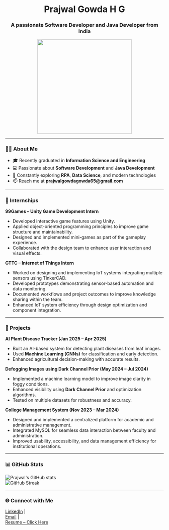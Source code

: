 <h1 align="center">Prajwal Gowda H G</h1>
<h3 align="center">A passionate Software Developer and Java Developer from India</h3>

<p align="center">
  <img src="https://github.com/prajwalgowda8660/prajwalgowda8660/blob/main/cartoon-man-wearing-glasses.jpg?raw=true" width="300" />
</p>

---

### 👨‍💻 About Me
- 🎓 Recently graduated in **Information Science and Engineering**  
- 💻 Passionate about **Software Development** and **Java Development**  
- 🚀 Constantly exploring **RPA**, **Data Science**, and modern technologies  
- 📫 Reach me at **prajwalgowdagowda65@gmail.com**

---

### 🏢 Internships
**99Games – Unity Game Development Intern**  
- Developed interactive game features using Unity.  
- Applied object-oriented programming principles to improve game structure and maintainability.  
- Designed and implemented mini-games as part of the gameplay experience.  
- Collaborated with the design team to enhance user interaction and visual effects.  

**GTTC – Internet of Things Intern**  
- Worked on designing and implementing IoT systems integrating multiple sensors using TinkerCAD.  
- Developed prototypes demonstrating sensor-based automation and data monitoring.  
- Documented workflows and project outcomes to improve knowledge sharing within the team.  
- Enhanced IoT system efficiency through design optimization and component integration.  

---

### 🚀 Projects
**AI Plant Disease Tracker (Jan 2025 – Apr 2025)**  
- Built an AI-based system for detecting plant diseases from leaf images.  
- Used **Machine Learning (CNNs)** for classification and early detection.  
- Enhanced agricultural decision-making with accurate results.  

**Defogging Images using Dark Channel Prior (May 2024 – Jul 2024)**  
- Implemented a machine learning model to improve image clarity in foggy conditions.  
- Enhanced visibility using **Dark Channel Prior** and optimization algorithms.  
- Tested on multiple datasets for robustness and accuracy.  

**College Management System (Nov 2023 – Mar 2024)**  
- Designed and implemented a centralized platform for academic and administrative management.  
- Integrated MySQL for seamless data interaction between faculty and administration.  
- Improved usability, accessibility, and data management efficiency for institutional operations.  

---

### 📊 GitHub Stats
![Prajwal's GitHub stats](https://github-readme-stats.vercel.app/api?username=prajwalgowda8660&show_icons=true&theme=radical)  
![GitHub Streak](https://github-readme-streak-stats.herokuapp.com/?user=prajwalgowda8660&theme=radical)

---

### 🌐 Connect with Me
[LinkedIn](https://www.linkedin.com/in/prajwalgowda8660) |  
[Email](mailto:prajwalgowdagowda65@gmail.com) |  
[Resume – Click Here](https://drive.google.com/file/d/1QnpVTRQAcd469FtypjoBOo8VmCFt-zZk/view?usp=sharing)
